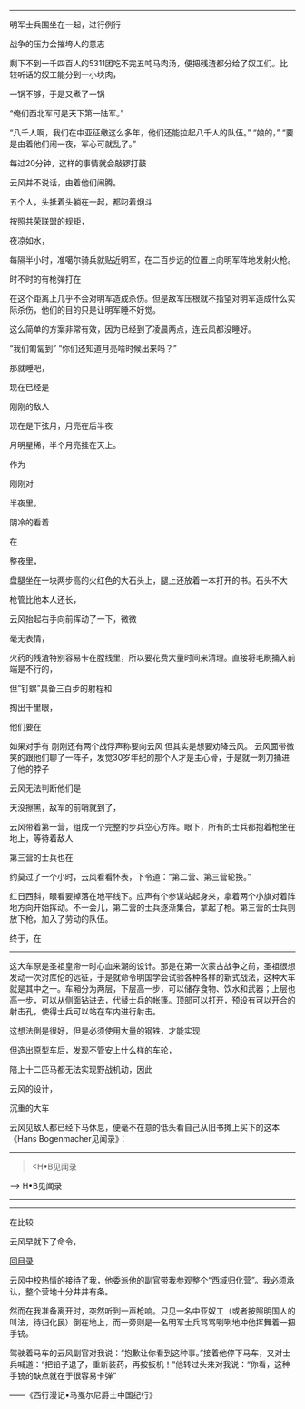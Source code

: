 
***

明军士兵围坐在一起，进行例行

战争的压力会摧垮人的意志

剩下不到一千四百人的5311团吃不完五吨马肉汤，便把残渣都分给了奴工们。比较听话的奴工能分到一小块肉，


一锅不够，于是又煮了一锅

“俺们西北军可是天下第一陆军。”

“八千人啊，我们在中亚征缴这么多年，他们还能拉起八千人的队伍。”
“娘的，”
“要是由着他们闹一夜，军心可就乱了。”

每过20分钟，这样的事情就会敲锣打鼓

云风并不说话，由着他们闹腾。

五个人，头抵着头躺在一起，都叼着烟斗

按照共荣联盟的规矩，

夜凉如水，

每隔半小时，准噶尔骑兵就贴近明军，在二百步远的位置上向明军阵地发射火枪。

时不时的有枪弹打在

在这个距离上几乎不会对明军造成杀伤。但是敌军压根就不指望对明军造成什么实际杀伤，他们的目的只是让明军睡不好觉。

这么简单的方案非常有效，因为已经到了凌晨两点，连云风都没睡好。

“我们匍匐到”
“你们还知道月亮啥时候出来吗？”

那就睡吧，

现在已经是

刚刚的敌人

现在是下弦月，月亮在后半夜

月明星稀，半个月亮挂在天上。

作为

刚刚对

半夜里，

阴冷的看着

在


整夜里，


盘腿坐在一块两步高的火红色的大石头上，腿上还放着一本打开的书。石头不大



枪管比他本人还长，



云风抬起右手向前挥动了一下，微微

毫无表情，


火药的残渣特别容易卡在膛线里，所以要花费大量时间来清理。直接将毛刷捅入前端是不行的，

但“钉螺”具备三百步的射程和

掏出千里眼，

他们要在


如果对手有
刚刚还有两个战俘声称要向云风
但其实是想要劝降云风。
云风面带微笑的跟他们聊了一阵子，发觉30岁年纪的那个人才是主心骨，于是就一刺刀捅进了他的脖子



云风无法判断他们是

天没擦黑，敌军的前哨就到了，


云风带着第一营，组成一个完整的步兵空心方阵。眼下，所有的士兵都抱着枪坐在地上，等待着敌人

第三营的士兵也在


约莫过了一个小时，云风看看怀表，下令道：“第二营、第三营轮换。”

红日西斜，眼看要掉落在地平线下。应声有个参谋站起身来，拿着两个小旗对着阵地方向开始挥动。不一会儿，第二营的士兵逐渐集合，拿起了枪。第三营的士兵则放下枪，加入了劳动的队伍。

终于，在

***


这大车原是圣祖皇帝一时心血来潮的设计。那是在第一次蒙古战争之前，圣祖很想发动一次对库伦的远征，于是就命令明国学会试验各种各样的新式战法，这种大车就是其中之一。车厢分为两层，下层高一步，可以储存食物、饮水和武器；上层也高一步，可以从侧面钻进去，代替士兵的帐篷。顶部可以打开，预设有可以开合的射击孔，使得士兵可以站在车内进行射击。

这想法倒是很好，但是必须使用大量的钢铁，才能实现

但造出原型车后，发现不管安上什么样的车轮，

陪上十二匹马都无法实现野战机动，因此

云风的设计，

沉重的大车

云风见敌人都已经下马休息，便毫不在意的低头看自己从旧书摊上买下的这本《Hans Bogenmacher见闻录》：



***
> <H•B见闻录



--> H•B见闻录
***

***


在比较

云风早就下了命令，

[回目录]()

云风中校热情的接待了我，他委派他的副官带我参观整个“西域归化营”。我必须承认，整个营地十分井井有条。

然而在我准备离开时，突然听到一声枪响。只见一名中亚奴工（或者按照明国人的叫法，待归化民）倒在地上，而一旁则是一名明军士兵骂骂咧咧地冲他挥舞着一把手铳。

驾驶着马车的云风副官对我说：“抱歉让你看到这种事。”接着他停下马车，又对士兵喊道：“把铅子退了，重新装药，再按扳机！”他转过头来对我说：“你看，这种手铳的缺点就在于很容易卡弹”

——《西行漫记•马戛尔尼爵士中国纪行》